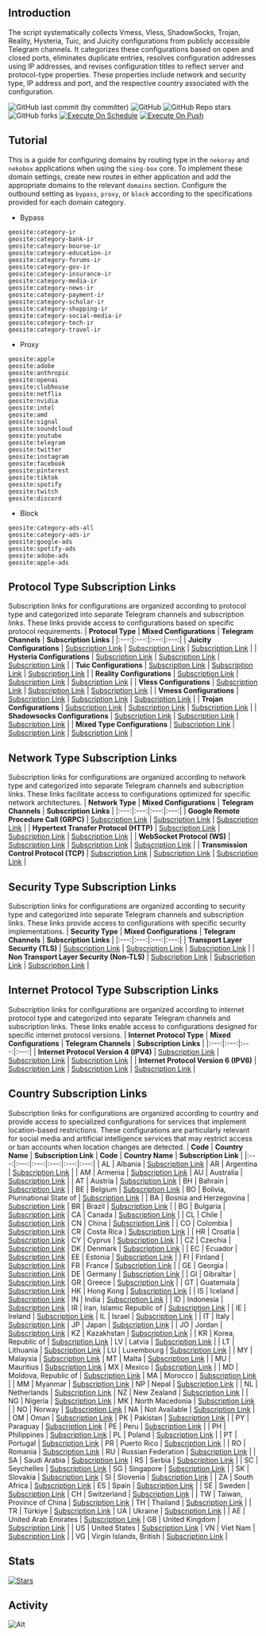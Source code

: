 ## Introduction
The script systematically collects Vmess, Vless, ShadowSocks, Trojan, Reality, Hysteria, Tuic, and Juicity configurations from publicly accessible Telegram channels. It categorizes these configurations based on open and closed ports, eliminates duplicate entries, resolves configuration addresses using IP addresses, and revises configuration titles to reflect server and protocol-type properties. These properties include network and security type, IP address and port, and the respective country associated with the configuration.

![GitHub last commit (by committer)](https://img.shields.io/github/last-commit/lagzian/new-configs-collector?label=Last%20Commit&color=%2338914b)
![GitHub](https://img.shields.io/github/license/lagzian/new-configs-collector?label=License&color=yellow)
![GitHub Repo stars](https://img.shields.io/github/stars/lagzian/new-configs-collector?label=Stars&color=red&style=flat)
![GitHub forks](https://img.shields.io/github/forks/lagzian/new-configs-collector?label=Forks&color=blue&style=flat)
[![Execute On Schedule](https://github.com/lagzian/new-configs-collector/actions/workflows/schedule.yml/badge.svg)](https://github.com/lagzian/new-configs-collector/actions/workflows/schedule.yml)
[![Execute On Push](https://github.com/lagzian/new-configs-collector/actions/workflows/push.yml/badge.svg)](https://github.com/lagzian/new-configs-collector/actions/workflows/push.yml)

## Tutorial
This is a guide for configuring domains by routing type in the `nekoray` and `nekobox` applications when using the `sing-box` core. To implement these domain settings, create new routes in either application and add the appropriate domains to the relevant `domains` section. Configure the outbound setting as `bypass`, `proxy`, or `block` according to the specifications provided for each domain category.

- Bypass
```
geosite:category-ir
geosite:category-bank-ir
geosite:category-bourse-ir
geosite:category-education-ir
geosite:category-forums-ir
geosite:category-gov-ir
geosite:category-insurance-ir
geosite:category-media-ir
geosite:category-news-ir
geosite:category-payment-ir
geosite:category-scholar-ir
geosite:category-shopping-ir
geosite:category-social-media-ir
geosite:category-tech-ir
geosite:category-travel-ir
```

- Proxy
```
geosite:apple
geosite:adobe
geosite:anthropic
geosite:openai
geosite:clubhouse
geosite:netflix
geosite:nvidia
geosite:intel
geosite:amd
geosite:signal
geosite:soundcloud
geosite:youtube
geosite:telegram
geosite:twitter
geosite:instagram
geosite:facebook
geosite:pinterest
geosite:tiktok
geosite:spotify
geosite:twitch
geosite:discord
```

- Block
```
geosite:category-ads-all
geosite:category-ads-ir
geosite:google-ads
geosite:spotify-ads
geosite:adobe-ads
geosite:apple-ads
```

## Protocol Type Subscription Links
Subscription links for configurations are organized according to protocol type and categorized into separate Telegram channels and subscription links. These links provide access to configurations based on specific protocol requirements.
| **Protocol Type** | **Mixed Configurations** | **Telegram Channels** | **Subscription Links** |
|:---:|:---:|:---:|:---:|
| **Juicity Configurations** | [Subscription Link](https://raw.githubusercontent.com/lagzian/new-configs-collector/main/protocols/juicity) | [Subscription Link](https://raw.githubusercontent.com/lagzian/new-configs-collector/main/channels/protocols/juicity) | [Subscription Link](https://raw.githubusercontent.com/lagzian/new-configs-collector/main/subscribe/protocols/juicity) |
| **Hysteria Configurations** | [Subscription Link](https://raw.githubusercontent.com/lagzian/new-configs-collector/main/protocols/hysteria) | [Subscription Link](https://raw.githubusercontent.com/lagzian/new-configs-collector/main/channels/protocols/hysteria) | [Subscription Link](https://raw.githubusercontent.com/lagzian/new-configs-collector/main/subscribe/protocols/hysteria) |
| **Tuic Configurations** | [Subscription Link](https://raw.githubusercontent.com/lagzian/new-configs-collector/main/protocols/tuic) | [Subscription Link](https://raw.githubusercontent.com/lagzian/new-configs-collector/main/channels/protocols/tuic) | [Subscription Link](https://raw.githubusercontent.com/lagzian/new-configs-collector/main/subscribe/protocols/tuic) |
| **Reality Configurations** | [Subscription Link](https://raw.githubusercontent.com/lagzian/new-configs-collector/main/protocols/reality) | [Subscription Link](https://raw.githubusercontent.com/lagzian/new-configs-collector/main/channels/protocols/reality) | [Subscription Link](https://raw.githubusercontent.com/lagzian/new-configs-collector/main/subscribe/protocols/reality) |
| **Vless Configurations** | [Subscription Link](https://raw.githubusercontent.com/lagzian/new-configs-collector/main/protocols/vless) | [Subscription Link](https://raw.githubusercontent.com/lagzian/new-configs-collector/main/channels/protocols/vless) | [Subscription Link](https://raw.githubusercontent.com/lagzian/new-configs-collector/main/subscribe/protocols/vless) |
| **Vmess Configurations** | [Subscription Link](https://raw.githubusercontent.com/lagzian/new-configs-collector/main/protocols/vmess) | [Subscription Link](https://raw.githubusercontent.com/lagzian/new-configs-collector/main/channels/protocols/vmess) | [Subscription Link](https://raw.githubusercontent.com/lagzian/new-configs-collector/main/subscribe/protocols/vmess) |
| **Trojan Configurations** | [Subscription Link](https://raw.githubusercontent.com/lagzian/new-configs-collector/main/protocols/trojan) | [Subscription Link](https://raw.githubusercontent.com/lagzian/new-configs-collector/main/channels/protocols/trojan) | [Subscription Link](https://raw.githubusercontent.com/lagzian/new-configs-collector/main/subscribe/protocols/trojan) |
| **Shadowsocks Configurations** | [Subscription Link](https://raw.githubusercontent.com/lagzian/new-configs-collector/main/protocols/shadowsocks) | [Subscription Link](https://raw.githubusercontent.com/lagzian/new-configs-collector/main/channels/protocols/shadowsocks) | [Subscription Link](https://raw.githubusercontent.com/lagzian/new-configs-collector/main/subscribe/protocols/shadowsocks) |
| **Mixed Type Configurations** | [Subscription Link](https://raw.githubusercontent.com/lagzian/new-configs-collector/main/splitted/mixed) | [Subscription Link](https://raw.githubusercontent.com/lagzian/new-configs-collector/main/splitted/channels) | [Subscription Link](https://raw.githubusercontent.com/lagzian/new-configs-collector/main/splitted/subscribe) |

## Network Type Subscription Links
Subscription links for configurations are organized according to network type and categorized into separate Telegram channels and subscription links. These links facilitate access to configurations optimized for specific network architectures.
| **Network Type** | **Mixed Configurations** | **Telegram Channels** | **Subscription Links** |
|:---:|:---:|:---:|:---:|
| **Google Remote Procedure Call (GRPC)** | [Subscription Link](https://raw.githubusercontent.com/lagzian/new-configs-collector/main/networks/grpc) | [Subscription Link](https://raw.githubusercontent.com/lagzian/new-configs-collector/main/channels/networks/grpc) | [Subscription Link](https://raw.githubusercontent.com/lagzian/new-configs-collector/main/subscribe/networks/grpc) |
| **Hypertext Transfer Protocol (HTTP)** | [Subscription Link](https://raw.githubusercontent.com/lagzian/new-configs-collector/main/networks/http) | [Subscription Link](https://raw.githubusercontent.com/lagzian/new-configs-collector/main/channels/networks/http) | [Subscription Link](https://raw.githubusercontent.com/lagzian/new-configs-collector/main/subscribe/networks/http) |
| **WebSocket Protocol (WS)** | [Subscription Link](https://raw.githubusercontent.com/lagzian/new-configs-collector/main/networks/ws) | [Subscription Link](https://raw.githubusercontent.com/lagzian/new-configs-collector/main/channels/networks/ws) | [Subscription Link](https://raw.githubusercontent.com/lagzian/new-configs-collector/main/subscribe/networks/ws) |
 | **Transmission Control Protocol (TCP)** | [Subscription Link](https://raw.githubusercontent.com/lagzian/new-configs-collector/main/networks/tcp) | [Subscription Link](https://raw.githubusercontent.com/lagzian/new-configs-collector/main/channels/networks/tcp) | [Subscription Link](https://raw.githubusercontent.com/lagzian/new-configs-collector/main/subscribe/networks/tcp) |

## Security Type Subscription Links
Subscription links for configurations are organized according to security type and categorized into separate Telegram channels and subscription links. These links provide access to configurations with specific security implementations.
| **Security Type** | **Mixed Configurations** | **Telegram Channels** | **Subscription Links** |
|:---:|:---:|:---:|:---:|
| **Transport Layer Security (TLS)** | [Subscription Link](https://raw.githubusercontent.com/lagzian/new-configs-collector/main/security/tls) | [Subscription Link](https://raw.githubusercontent.com/lagzian/new-configs-collector/main/channels/security/tls) | [Subscription Link](https://raw.githubusercontent.com/lagzian/new-configs-collector/main/subscribe/security/tls) |
| **Non Transport Layer Security (Non-TLS)** | [Subscription Link](https://raw.githubusercontent.com/lagzian/new-configs-collector/main/security/non-tls) | [Subscription Link](https://raw.githubusercontent.com/lagzian/new-configs-collector/main/channels/security/non-tls) | [Subscription Link](https://raw.githubusercontent.com/lagzian/new-configs-collector/main/subscribe/security/non-tls) |

## Internet Protocol Type Subscription Links
Subscription links for configurations are organized according to internet protocol type and categorized into separate Telegram channels and subscription links. These links enable access to configurations designed for specific internet protocol versions.
| **Internet Protocol Type** | **Mixed Configurations** | **Telegram Channels** | **Subscription Links** |
|:---:|:---:|:---:|:---:|
| **Internet Protocol Version 4 (IPV4)** | [Subscription Link](https://raw.githubusercontent.com/lagzian/new-configs-collector/main/layers/ipv4) | [Subscription Link](https://raw.githubusercontent.com/lagzian/new-configs-collector/main/channels/layers/ipv4) | [Subscription Link](https://raw.githubusercontent.com/lagzian/new-configs-collector/main/subscribe/layers/ipv4) |
| **Internet Protocol Version 6 (IPV6)** | [Subscription Link](https://raw.githubusercontent.com/lagzian/new-configs-collector/main/layers/ipv6) | [Subscription Link](https://raw.githubusercontent.com/lagzian/new-configs-collector/main/channels/layers/ipv6) | [Subscription Link](https://raw.githubusercontent.com/lagzian/new-configs-collector/main/subscribe/layers/ipv6) |

## Country Subscription Links
Subscription links for configurations are organized according to country and provide access to specialized configurations for services that implement location-based restrictions. These configurations are particularly relevant for social media and artificial intelligence services that may restrict access or ban accounts when location changes are detected.
| **Code** | **Country Name** | **Subscription Link** | **Code** | **Country Name** | **Subscription Link** |
|:---:|:---:|:---:|:---:|:---:|:---:|
| AL | Albania | [Subscription Link](https://raw.githubusercontent.com/lagzian/new-configs-collector/main/countries/al/mixed) | AR | Argentina | [Subscription Link](https://raw.githubusercontent.com/lagzian/new-configs-collector/main/countries/ar/mixed) |
| AM | Armenia | [Subscription Link](https://raw.githubusercontent.com/lagzian/new-configs-collector/main/countries/am/mixed) | AU | Australia | [Subscription Link](https://raw.githubusercontent.com/lagzian/new-configs-collector/main/countries/au/mixed) |
| AT | Austria | [Subscription Link](https://raw.githubusercontent.com/lagzian/new-configs-collector/main/countries/at/mixed) | BH | Bahrain | [Subscription Link](https://raw.githubusercontent.com/lagzian/new-configs-collector/main/countries/bh/mixed) |
| BE | Belgium | [Subscription Link](https://raw.githubusercontent.com/lagzian/new-configs-collector/main/countries/be/mixed) | BO | Bolivia, Plurinational State of | [Subscription Link](https://raw.githubusercontent.com/lagzian/new-configs-collector/main/countries/bo/mixed) |
| BA | Bosnia and Herzegovina | [Subscription Link](https://raw.githubusercontent.com/lagzian/new-configs-collector/main/countries/ba/mixed) | BR | Brazil | [Subscription Link](https://raw.githubusercontent.com/lagzian/new-configs-collector/main/countries/br/mixed) |
| BG | Bulgaria | [Subscription Link](https://raw.githubusercontent.com/lagzian/new-configs-collector/main/countries/bg/mixed) | CA | Canada | [Subscription Link](https://raw.githubusercontent.com/lagzian/new-configs-collector/main/countries/ca/mixed) |
| CL | Chile | [Subscription Link](https://raw.githubusercontent.com/lagzian/new-configs-collector/main/countries/cl/mixed) | CN | China | [Subscription Link](https://raw.githubusercontent.com/lagzian/new-configs-collector/main/countries/cn/mixed) |
| CO | Colombia | [Subscription Link](https://raw.githubusercontent.com/lagzian/new-configs-collector/main/countries/co/mixed) | CR | Costa Rica | [Subscription Link](https://raw.githubusercontent.com/lagzian/new-configs-collector/main/countries/cr/mixed) |
| HR | Croatia | [Subscription Link](https://raw.githubusercontent.com/lagzian/new-configs-collector/main/countries/hr/mixed) | CY | Cyprus | [Subscription Link](https://raw.githubusercontent.com/lagzian/new-configs-collector/main/countries/cy/mixed) |
| CZ | Czechia | [Subscription Link](https://raw.githubusercontent.com/lagzian/new-configs-collector/main/countries/cz/mixed) | DK | Denmark | [Subscription Link](https://raw.githubusercontent.com/lagzian/new-configs-collector/main/countries/dk/mixed) |
| EC | Ecuador | [Subscription Link](https://raw.githubusercontent.com/lagzian/new-configs-collector/main/countries/ec/mixed) | EE | Estonia | [Subscription Link](https://raw.githubusercontent.com/lagzian/new-configs-collector/main/countries/ee/mixed) |
| FI | Finland | [Subscription Link](https://raw.githubusercontent.com/lagzian/new-configs-collector/main/countries/fi/mixed) | FR | France | [Subscription Link](https://raw.githubusercontent.com/lagzian/new-configs-collector/main/countries/fr/mixed) |
| GE | Georgia | [Subscription Link](https://raw.githubusercontent.com/lagzian/new-configs-collector/main/countries/ge/mixed) | DE | Germany | [Subscription Link](https://raw.githubusercontent.com/lagzian/new-configs-collector/main/countries/de/mixed) |
| GI | Gibraltar | [Subscription Link](https://raw.githubusercontent.com/lagzian/new-configs-collector/main/countries/gi/mixed) | GR | Greece | [Subscription Link](https://raw.githubusercontent.com/lagzian/new-configs-collector/main/countries/gr/mixed) |
| GT | Guatemala | [Subscription Link](https://raw.githubusercontent.com/lagzian/new-configs-collector/main/countries/gt/mixed) | HK | Hong Kong | [Subscription Link](https://raw.githubusercontent.com/lagzian/new-configs-collector/main/countries/hk/mixed) |
| IS | Iceland | [Subscription Link](https://raw.githubusercontent.com/lagzian/new-configs-collector/main/countries/is/mixed) | IN | India | [Subscription Link](https://raw.githubusercontent.com/lagzian/new-configs-collector/main/countries/in/mixed) |
| ID | Indonesia | [Subscription Link](https://raw.githubusercontent.com/lagzian/new-configs-collector/main/countries/id/mixed) | IR | Iran, Islamic Republic of | [Subscription Link](https://raw.githubusercontent.com/lagzian/new-configs-collector/main/countries/ir/mixed) |
| IE | Ireland | [Subscription Link](https://raw.githubusercontent.com/lagzian/new-configs-collector/main/countries/ie/mixed) | IL | Israel | [Subscription Link](https://raw.githubusercontent.com/lagzian/new-configs-collector/main/countries/il/mixed) |
| IT | Italy | [Subscription Link](https://raw.githubusercontent.com/lagzian/new-configs-collector/main/countries/it/mixed) | JP | Japan | [Subscription Link](https://raw.githubusercontent.com/lagzian/new-configs-collector/main/countries/jp/mixed) |
| JO | Jordan | [Subscription Link](https://raw.githubusercontent.com/lagzian/new-configs-collector/main/countries/jo/mixed) | KZ | Kazakhstan | [Subscription Link](https://raw.githubusercontent.com/lagzian/new-configs-collector/main/countries/kz/mixed) |
| KR | Korea, Republic of | [Subscription Link](https://raw.githubusercontent.com/lagzian/new-configs-collector/main/countries/kr/mixed) | LV | Latvia | [Subscription Link](https://raw.githubusercontent.com/lagzian/new-configs-collector/main/countries/lv/mixed) |
| LT | Lithuania | [Subscription Link](https://raw.githubusercontent.com/lagzian/new-configs-collector/main/countries/lt/mixed) | LU | Luxembourg | [Subscription Link](https://raw.githubusercontent.com/lagzian/new-configs-collector/main/countries/lu/mixed) |
| MY | Malaysia | [Subscription Link](https://raw.githubusercontent.com/lagzian/new-configs-collector/main/countries/my/mixed) | MT | Malta | [Subscription Link](https://raw.githubusercontent.com/lagzian/new-configs-collector/main/countries/mt/mixed) |
| MU | Mauritius | [Subscription Link](https://raw.githubusercontent.com/lagzian/new-configs-collector/main/countries/mu/mixed) | MX | Mexico | [Subscription Link](https://raw.githubusercontent.com/lagzian/new-configs-collector/main/countries/mx/mixed) |
| MD | Moldova, Republic of | [Subscription Link](https://raw.githubusercontent.com/lagzian/new-configs-collector/main/countries/md/mixed) | MA | Morocco | [Subscription Link](https://raw.githubusercontent.com/lagzian/new-configs-collector/main/countries/ma/mixed) |
| MM | Myanmar | [Subscription Link](https://raw.githubusercontent.com/lagzian/new-configs-collector/main/countries/mm/mixed) | NP | Nepal | [Subscription Link](https://raw.githubusercontent.com/lagzian/new-configs-collector/main/countries/np/mixed) |
| NL | Netherlands | [Subscription Link](https://raw.githubusercontent.com/lagzian/new-configs-collector/main/countries/nl/mixed) | NZ | New Zealand | [Subscription Link](https://raw.githubusercontent.com/lagzian/new-configs-collector/main/countries/nz/mixed) |
| NG | Nigeria | [Subscription Link](https://raw.githubusercontent.com/lagzian/new-configs-collector/main/countries/ng/mixed) | MK | North Macedonia | [Subscription Link](https://raw.githubusercontent.com/lagzian/new-configs-collector/main/countries/mk/mixed) |
| NO | Norway | [Subscription Link](https://raw.githubusercontent.com/lagzian/new-configs-collector/main/countries/no/mixed) | NA | Not Available | [Subscription Link](https://raw.githubusercontent.com/lagzian/new-configs-collector/main/countries/na/mixed) |
| OM | Oman | [Subscription Link](https://raw.githubusercontent.com/lagzian/new-configs-collector/main/countries/om/mixed) | PK | Pakistan | [Subscription Link](https://raw.githubusercontent.com/lagzian/new-configs-collector/main/countries/pk/mixed) |
| PY | Paraguay | [Subscription Link](https://raw.githubusercontent.com/lagzian/new-configs-collector/main/countries/py/mixed) | PE | Peru | [Subscription Link](https://raw.githubusercontent.com/lagzian/new-configs-collector/main/countries/pe/mixed) |
| PH | Philippines | [Subscription Link](https://raw.githubusercontent.com/lagzian/new-configs-collector/main/countries/ph/mixed) | PL | Poland | [Subscription Link](https://raw.githubusercontent.com/lagzian/new-configs-collector/main/countries/pl/mixed) |
| PT | Portugal | [Subscription Link](https://raw.githubusercontent.com/lagzian/new-configs-collector/main/countries/pt/mixed) | PR | Puerto Rico | [Subscription Link](https://raw.githubusercontent.com/lagzian/new-configs-collector/main/countries/pr/mixed) |
| RO | Romania | [Subscription Link](https://raw.githubusercontent.com/lagzian/new-configs-collector/main/countries/ro/mixed) | RU | Russian Federation | [Subscription Link](https://raw.githubusercontent.com/lagzian/new-configs-collector/main/countries/ru/mixed) |
| SA | Saudi Arabia | [Subscription Link](https://raw.githubusercontent.com/lagzian/new-configs-collector/main/countries/sa/mixed) | RS | Serbia | [Subscription Link](https://raw.githubusercontent.com/lagzian/new-configs-collector/main/countries/rs/mixed) |
| SC | Seychelles | [Subscription Link](https://raw.githubusercontent.com/lagzian/new-configs-collector/main/countries/sc/mixed) | SG | Singapore | [Subscription Link](https://raw.githubusercontent.com/lagzian/new-configs-collector/main/countries/sg/mixed) |
| SK | Slovakia | [Subscription Link](https://raw.githubusercontent.com/lagzian/new-configs-collector/main/countries/sk/mixed) | SI | Slovenia | [Subscription Link](https://raw.githubusercontent.com/lagzian/new-configs-collector/main/countries/si/mixed) |
| ZA | South Africa | [Subscription Link](https://raw.githubusercontent.com/lagzian/new-configs-collector/main/countries/za/mixed) | ES | Spain | [Subscription Link](https://raw.githubusercontent.com/lagzian/new-configs-collector/main/countries/es/mixed) |
| SE | Sweden | [Subscription Link](https://raw.githubusercontent.com/lagzian/new-configs-collector/main/countries/se/mixed) | CH | Switzerland | [Subscription Link](https://raw.githubusercontent.com/lagzian/new-configs-collector/main/countries/ch/mixed) |
| TW | Taiwan, Province of China | [Subscription Link](https://raw.githubusercontent.com/lagzian/new-configs-collector/main/countries/tw/mixed) | TH | Thailand | [Subscription Link](https://raw.githubusercontent.com/lagzian/new-configs-collector/main/countries/th/mixed) |
| TR | Türkiye | [Subscription Link](https://raw.githubusercontent.com/lagzian/new-configs-collector/main/countries/tr/mixed) | UA | Ukraine | [Subscription Link](https://raw.githubusercontent.com/lagzian/new-configs-collector/main/countries/ua/mixed) |
| AE | United Arab Emirates | [Subscription Link](https://raw.githubusercontent.com/lagzian/new-configs-collector/main/countries/ae/mixed) | GB | United Kingdom | [Subscription Link](https://raw.githubusercontent.com/lagzian/new-configs-collector/main/countries/gb/mixed) |
| US | United States | [Subscription Link](https://raw.githubusercontent.com/lagzian/new-configs-collector/main/countries/us/mixed) | VN | Viet Nam | [Subscription Link](https://raw.githubusercontent.com/lagzian/new-configs-collector/main/countries/vn/mixed) |
| VG | Virgin Islands, British | [Subscription Link](https://raw.githubusercontent.com/lagzian/new-configs-collector/main/countries/vg/mixed) |
## Stats
[![Stars](https://starchart.cc/lagzian/new-configs-collector.svg?variant=adaptive)](https://starchart.cc/lagzian/new-configs-collector)
## Activity
![Alt](https://repobeats.axiom.co/api/embed/6e88aa7d66986824532760b5b14120a22c8ca813.svg "Repobeats analytics image")